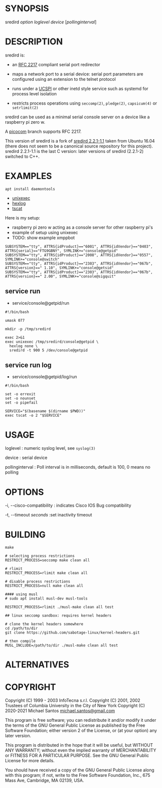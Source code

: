 # SYNOPSIS

sredird *option* *loglevel* *device* [*pollinginterval*]

# DESCRIPTION

sredird is:

* an [RFC 2217](https://datatracker.ietf.org/doc/html/rfc2217) compliant
  serial port redirector

* maps a network port to a serial device: serial port parameters are
  configured using an extension to the telnet protocol

* runs under a [UCSPI](http://cr.yp.to/proto/ucspi.txt) or other inetd
  style service such as systemd for process level isolation

* restricts process operations using `seccomp(2)`, `pledge(2)`,
  `capsicum(4)` or `setrlimit(2)`

sredird can be used as a minimal serial console server on a device like
a raspberry pi zero w.

A [picocom](https://github.com/npat-efault/picocom/tree/rfc2217) branch
supports RFC 2217.

This version of sredird is a fork of [sredird
2.2.1-1.1](https://github.com/msantos/sredird/blob/master/README)
taken from Ubuntu 16.04 (there does not seem to be a canonical source
repository for this project). sredird 2.2.1-1.1 is the last C version:
later versions of sredird (2.2.1-2) switched to C++.

# EXAMPLES

```
apt install daemontools
```

* [unixexec](https://github.com/msantos/unixexec)
* [hexlog](https://github.com/msantos/hexlog)
* [tscat](https://github.com/msantos/tscat)

Here is my setup:

* raspberry pi zero w acting as a console server for other raspberry pi's
* example of setup using unixexec
* TODO: show example xmppbot

~~~ /etc/udev/rules.d/10-usb-serial.rules
SUBSYSTEM=="tty", ATTRS{idProduct}=="6001", ATTRS{idVendor}=="0403", ATTRS{serial}=="FTG9GBNY", SYMLINK+="console@getpid"
SUBSYSTEM=="tty", ATTRS{idProduct}=="2008", ATTRS{idVendor}=="0557", SYMLINK+="console@switch"
SUBSYSTEM=="tty", ATTRS{idProduct}=="2303", ATTRS{idVendor}=="067b", ATTRS{version}==" 1.10", SYMLINK+="console@getsid"
SUBSYSTEM=="tty", ATTRS{idProduct}=="2303", ATTRS{idVendor}=="067b", ATTRS{version}==" 2.00", SYMLINK+="console@sigquit"
~~~

## service run

* service/console@getpid/run

~~~
#!/bin/bash

umask 077

mkdir -p /tmp/sredird

exec 2>&1
exec unixexec /tmp/sredird/console@getpid \
  hexlog none \
  sredird -t 900 5 /dev/console@getpid
~~~

## service run log

* service/console@getpid/log/run

~~~
#!/bin/bash

set -o errexit
set -o nounset
set -o pipefail

SERVICE="$(basename $(dirname $PWD))"
exec tscat -o 2 "$SERVICE"
~~~

# USAGE

loglevel
: numeric syslog level, see `syslog(3)`

device
: serial device

pollinginterval
: Poll interval is in milliseconds, default is 100, 0 means no polling

# OPTIONS

-i, --cisco-compatibility
: indicates Cisco IOS Bug compatibility

-t, --timeout *seconds*
:set inactivity timeout

# BUILDING

    make

    # selecting process restrictions
    RESTRICT_PROCESS=seccomp make clean all

    # rlimit
    RESTRICT_PROCESS=rlimit make clean all

    # disable process restrictions
    RESTRICT_PROCESS=null make clean all

    #### using musl
    # sudo apt install musl-dev musl-tools

    RESTRICT_PROCESS=rlimit ./musl-make clean all test

    ## linux seccomp sandbox: requires kernel headers

    # clone the kernel headers somewhere
    cd /path/to/dir
    git clone https://github.com/sabotage-linux/kernel-headers.git

    # then compile
    MUSL_INCLUDE=/path/to/dir ./musl-make clean all test

# ALTERNATIVES

# COPYRIGHT

Copyright (C) 1999 - 2003 InfoTecna s.r.l.
Copyright (C) 2001, 2002 Trustees of Columbia University in the City of New York
Copyright (C) 2020-2021 Michael Santos <michael.santos@gmail.com>

This program is free software; you can redistribute it and/or modify
it under the terms of the GNU General Public License as published by
the Free Software Foundation; either version 2 of the License, or
(at your option) any later version.

This program is distributed in the hope that it will be useful,
but WITHOUT ANY WARRANTY; without even the implied warranty of
MERCHANTABILITY or FITNESS FOR A PARTICULAR PURPOSE.  See the
GNU General Public License for more details.

You should have received a copy of the GNU General Public License
along with this program; if not, write to the Free Software
Foundation, Inc., 675 Mass Ave, Cambridge, MA 02139, USA.
